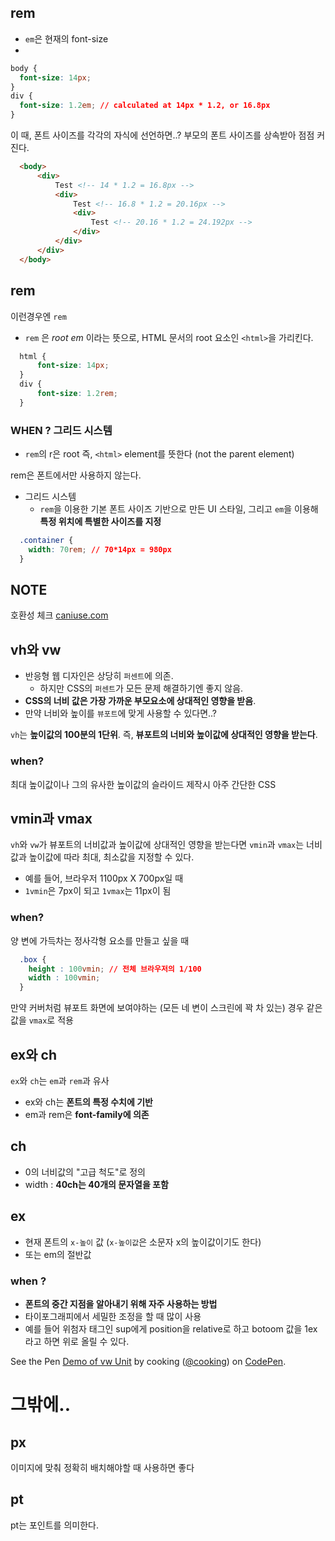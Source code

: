 ## rem
- `em`은 현재의 font-size
-
```css
body {
  font-size: 14px;
}
div {
  font-size: 1.2em; // calculated at 14px * 1.2, or 16.8px
}
```

이 때, 폰트 사이즈를 각각의 자식에 선언하면..?
부모의 폰트 사이즈를 상속받아 점점 커진다.

```html
  <body>
      <div>
          Test <!-- 14 * 1.2 = 16.8px -->
          <div>
              Test <!-- 16.8 * 1.2 = 20.16px -->
              <div>
                  Test <!-- 20.16 * 1.2 = 24.192px -->
              </div>
          </div>
      </div>
  </body>
```

## rem
이런경우엔 `rem`
- `rem` 은 *root em* 이라는 뜻으로, HTML 문서의 root 요소인 `<html>`을 가리킨다.

```css
  html {
      font-size: 14px;
  }
  div {
      font-size: 1.2rem;
  }
```

### WHEN ? 그리드 시스템

- `rem`의 r은 root 즉, `<html>` element를 뜻한다 (not the parent element)

rem은 폰트에서만 사용하지 않는다.
- 그리드 시스템
  - `rem`을 이용한 기본 폰트 사이즈 기반으로 만든 UI 스타일, 그리고 `em`을 이용해 **특정 위치에 특별한 사이즈를 지정**

```css
  .container {
    width: 70rem; // 70*14px = 980px
  }
```

## NOTE
호환성 체크 [caniuse.com](caniuse.com)

## vh와 vw
- 반응형 웹 디자인은 상당히 `퍼센트`에 의존.
  - 하지만 CSS의 `퍼센트`가 모든 문제 해결하기엔 좋지 않음.
- **CSS의 너비 값은 가장 가까운 부모요소에 상대적인 영향을 받음**.
- 만약 너비와 높이를 `뷰포트`에 맞게 사용할 수 있다면..?

`vh`는 **높이값의 100분의 1단위**. 즉, **뷰포트의 너비와 높이값에 상대적인 영향을 받는다**.


### when?

최대 높이값이나 그의 유사한 높이값의 슬라이드 제작시 아주 간단한 CSS


## vmin과 vmax
`vh`와 `vw`가 뷰포트의 너비값과 높이값에 상대적인 영향을 받는다면 `vmin`과 `vmax`는 너비값과 높이값에 따라 최대, 최소값을 지정할 수 있다.
- 예를 들어, 브라우저 1100px X 700px일 때
- `1vmin`은 7px이 되고 `1vmax`는 11px이 됨

### when?

양 변에 가득차는 정사각형 요소를 만들고 싶을 때

```css
  .box {
    height : 100vmin; // 전체 브라우저의 1/100
    width : 100vmin;
  }
```

만약 커버처럼 뷰포트 화면에 보여야하는 (모든 네 변이 스크린에 꽉 차 있는) 경우 같은 값을 `vmax`로 적용



## ex와 ch

`ex`와 `ch`는 `em`과 `rem`과 유사
- ex와 ch는 **폰트의 특정 수치에 기반**
- em과 rem은 **font-family에 의존**

## ch
- 0의 너비값의 "고급 척도"로 정의
- width : **40ch는 40개의 문자열을 포함**

## ex
- 현재 폰트의 `x-높이` 값 (`x-높이값`은 소문자 x의 높이값이기도 한다)
- 또는 em의 절반값

### when ?
- **폰트의 중간 지점을 알아내기 위해 자주 사용하는 방법**
- 타이포그래피에서 세밀한 조정을 할 때 많이 사용
- 예를 들어 위첨자 태그인 sup에게 position을 relative로 하고 botoom 값을 1ex라고 하면 위로 올릴 수 있다.

<p data-height="265" width="100%" data-theme-id="0" data-slug-hash="LRjRAm" data-default-tab="css,result" data-user="cooking" data-embed-version="2" class="codepen">See the Pen <a href="http://codepen.io/cooking/pen/LRjRAm/">Demo of vw Unit</a> by cooking (<a href="http://codepen.io/cooking">@cooking</a>) on <a href="http://codepen.io">CodePen</a>.</p>
<script async src="//assets.codepen.io/assets/embed/ei.js"></script>




# 그밖에..

## px

이미지에 맞춰 정확히 배치해야할 때 사용하면 좋다

## pt

pt는 포인트를 의미한다.
